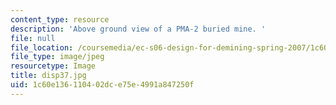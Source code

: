 ```yaml
---
content_type: resource
description: 'Above ground view of a PMA-2 buried mine. '
file: null
file_location: /coursemedia/ec-s06-design-for-demining-spring-2007/1c60e136110402dce75e4991a847250f_disp37.jpg
file_type: image/jpeg
resourcetype: Image
title: disp37.jpg
uid: 1c60e136-1104-02dc-e75e-4991a847250f
---
```

